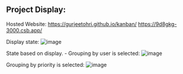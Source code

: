 ## Project Display:

Hosted Website:
https://gurjeetohri.github.io/kanban/
https://9d8gkg-3000.csb.app/

Display state: 
![image](https://github.com/GurjeetOhri/kanban-board/assets/110032631/2df885df-2654-4ff9-8c0a-ca4279c7f5db)

State based on display. - Grouping by user is selected:
![image](https://github.com/GurjeetOhri/kanban-board/assets/110032631/1d51ee6f-36b6-4948-9b0d-6b4761dadd31)

Grouping by priority is selected:
![image](https://github.com/GurjeetOhri/kanban-board/assets/110032631/14cd7e76-ef73-427f-af0c-ee06e0497358)
